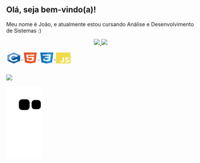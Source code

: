 ## Olá, seja bem-vindo(a)!
Meu nome é João, e atualmente estou cursando Análise e Desenvolvimento de Sistemas :)
<div align="center">
  <a href="https://github.com/joaopedromf">
  <img height="180em" src="https://github-readme-stats.vercel.app/api?username=joaopedromf&show_icons=true&theme=vue-dark&include_all_commits=true&count_private=true"/>
  <img height="180em" src="https://github-readme-stats.vercel.app/api/top-langs/?username=joaopedromf&layout=compact&langs_count=7&theme=vue-dark"/>
</div>
<div style="display: inline_block"><br>
  <img align="center" alt="C" height="30" width="40" src="https://raw.githubusercontent.com/devicons/devicon/master/icons/c/c-original.svg">
  <img align="center" alt="HTML" height="30" width="40" src="https://raw.githubusercontent.com/devicons/devicon/master/icons/html5/html5-original.svg">
  <img align="center" alt="CSS" height="30" width="40" src="https://raw.githubusercontent.com/devicons/devicon/master/icons/css3/css3-original.svg">
  <img align="center" alt="JS" height="30" width="40" src="https://raw.githubusercontent.com/devicons/devicon/master/icons/javascript/javascript-plain.svg">
</div>
  
  ##
 
<div>
  <a href="https://linkedin.com/in/joao-pedromf" target="_blank"><img src="https://img.shields.io/badge/-LinkedIn-%230077B5?style=for-the-badge&logo=linkedin&logoColor=white" target="_blank"></a>
 
  ![Snake animation](https://github.com/joaopedromf/joaopedromf/blob/output/github-contribution-grid-snake.svg)
 
</div>

